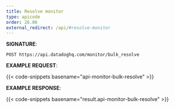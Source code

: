 ```yaml
---
title: Resolve monitor
type: apicode
order: 26.06
external_redirect: /api/#resolve-monitor
---
```


**SIGNATURE**:

`POST https://api.datadoghq.com/monitor/bulk_resolve`

**EXAMPLE REQUEST**:

{{< code-snippets basename="api-monitor-bulk-resolve" >}}

**EXAMPLE RESPONSE**:

{{< code-snippets basename="result.api-monitor-bulk-resolve" >}}

